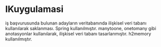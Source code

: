 # IKuygulamasi


iş başvurusunda bulunan adayların veritabanında ilişkisel veri tabanı kullanılarak saklanması. Spring kullanılmıştır.
manytoone, onetomany gibi anotasyonlar kullanılarak, ilişkisel veri tabanı tasarlanmıştır. h2memory kullanılmıştır.
